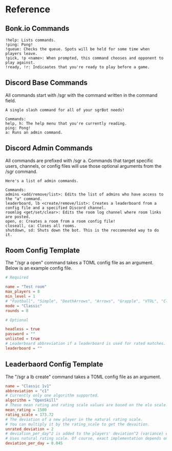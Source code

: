 # Reference

## Bonk.io Commands

```
!help: Lists commands.
!ping: Pong!
!queue: Checks the queue. Spots will be held for some time when players leave.
!pick, !p <name>: When prompted, this command chooses and opponent to play against.
!ready, !r: Indicaates that you're ready to play before a game.
```

## Discord Base Commands

All commands start with /sgr with the command written in the command field.

```
A single slash command for all of your sgrBot needs!

Commands:
help, h: The help menu that you're currently reading.
ping: Pong!
a: Runs an admin command.
```

## Discord Admin Commands

All commands are prefixed with /sgr a. Commands that target specific users, channels, or config files will use those optional arguments from the /sgr command.

```
Here's a list of admin commands.

Commands:
admins <add/remove/list>: Edits the list of admins who have access to the "a" command.
leaderboard, lb <create/remove/list>: Creates a leaderboard from a config file and a specified Discord channel.
roomlog <get/set/clear>: Edits the room log channel where room links are posted.
open, o: Creates a room from a room config file!
closeall, ca: Closes all rooms.
shutdown, sd: Shuts down the bot. This is the reccomended way to do it.
```

## Room Config Template

The "/sgr a open" command takes a TOML config file as an argument. Below is an example config file.

```toml
# Required

name = "Test room"
max_players = 8
min_level = 1
# "Football", "Simple", "DeathArrows", "Arrows", "Grapple", "VTOL", "Classic"
mode = "Classic"
rounds = 8

# Optional

headless = true
password = ""
unlisted = true
# Leaderboard abbreviation if a leaderboard is used for rated matches.
leaderboard = ""
```

## Leaderbaord Config Template

The "/sgr a lb create" command takes a TOML config file as an argument.

```toml
name = "Classic 1v1"
abbreviation = "c1"
# Currently only one algorithm supported.
algorithm = "OpenSkill"
# These mean rating and rating scale values are based on the elo scale.
mean_rating = 1500
rating_scale = 173.72
# The deviation of a new player in the natural rating scale.
# You can multiply it by the rating_scale to get the devaition.
unrated_deviation = 2
# deviation_per_day^2 is added to the players' deviation^2 (variance) every day.
# Uses natural rating scale. Of course, exact implementation depends on algorithm.
deviation_per_day = 0.045
```
